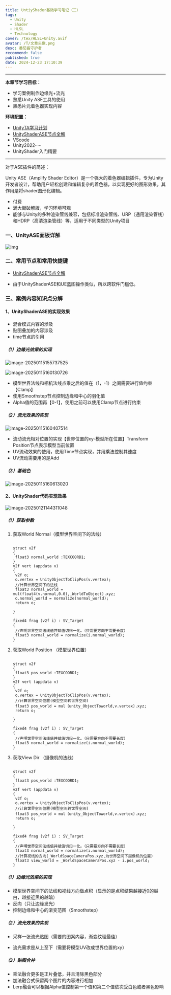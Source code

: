 ```yaml
---
title: UntiyShader基础学习笔记（三）
tags:
  - Unity
  - Shader
  - HLSL
  - Technology
cover: /tex/HLSL+Unity.avif
avatar: /T/文章头像.png
desc: 番茄酱守护者
recommend: false
published: true
date: 2024-12-23 17:10:39
---
```


---

**本章节学习目标：** 

- 学习案例制作边缘光+流光
- 熟悉Unity ASE工具的使用
- 熟悉片元着色器实现内容



**环境配置：**

- [UnityTA学习计划](http://localhost:4000/2024/12/18/%E5%85%B6%E4%BB%96/UnityTA%E5%AD%A6%E4%B9%A0%E8%AE%A1%E5%88%92/)
- [UnityShaderASE节点全解](https://blog.maoxiang.site/2024/12/18/Shader/UnityShaderASE%E8%8A%82%E7%82%B9%E5%85%A8%E8%A7%A3/)
- VScode
- Unity2022·····
- UnityShader入门精要

---

对于ASE插件的简述：

Unity ASE（Amplify Shader Editor）是一个强大的着色器编辑插件，专为Unity开发者设计，帮助用户轻松创建和编辑复杂的着色器，以实现更好的图形效果。其作用是将shader图形化编辑。

- 付费
- 满大街破解版，学习环境可观
- 能够与Unity的多种渲染管线兼容，包括标准渲染管线、URP（通用渲染管线）和HDRP（高清渲染管线）等，适用于不同类型的Unity项目



### 一、UnityASE面板详解

![img](/Blog/posts/2025-1/bdf23e4cd0ab420dd1b3004b37c2e5f8.png)

### 二、常用节点和常用快捷键

- [UnityShaderASE节点全解](https://blog.maoxiang.site/2024/12/18/Shader/UnityShaderASE%E8%8A%82%E7%82%B9%E5%85%A8%E8%A7%A3/)

- 由于UnityShaderASE和UE蓝图操作类似，所以跨软件门槛低。



### 三、案例内容知识点分解

#### 1、UnityShaderASE的实现效果

- 混合模式内容的涉及
- 贴图叠加的内容涉及
- time节点的引用

##### （1）边缘光效果的实现

![image-20250115155737525](/Blog/posts/2025-1/image-20250115155737525.png)

![image-20250115160130726](/Blog/posts/2025-1/image-20250115160130726.png)

- 模型世界法线和相机法线点乘之后的值在（1，-1）之间需要进行值约束【Clamp】
- 使用Smoothstep节点控制边缘和中心的羽化值
- Alpha值的范围再【0-1】，使用之前可以使用Clamp节点进行约束

##### （2）流光效果的实现

![image-20250115160407514](/Blog/posts/2025-1/image-20250115160407514.png)

- 流动流光相对位置的实现【世界位置的xy-模型所在位置】Transform Position节点表示模型当前位置
- UV流动效果的使用，使用Time节点实现，并用乘法控制其速度
- UV流动需要用的是Add

##### （3）基础色

![image-20250115160613020](/Blog/posts/2025-1/image-20250115160613020.png)

#### 2、UnityShader代码实现效果

![image-20250121144311048](/Blog/posts/2025-1/image-20250121144311048.png)

##### （1）获取参数

1. 获取World Normal（模型世界空间下的法线）

   ```hlsl
   
   struct v2f
   {
   	float3 normal_world :TEXCOORD1;
   }
   v2f vert (appdata v)
   {
   	v2f o;
   	o.vertex = UnityObjectToClipPos(v.vertex);
   	//计算世界空间下的法线
   	float3 normal_world = mul(float4(v.normal,0.0),_WorldToObject).xyz;
   	o.normal_world = normalize(normal_world);
   	return o;
   
   }
   
   fixed4 frag (v2f i) : SV_Target
   {
   	//声明世界空间法线值并赋值切归一化。（只需要方向不需要长度）
   	float3 normal_world = normalize(i.normal_world);
   }
   
   ```

   

2. 获取World Position （模型世界位置）

   ```hlsl
   
   struct v2f
   {
   	float3 pos_world :TEXCOORD1;
   }
   v2f vert (appdata v)
   {
   	v2f o;
   	o.vertex = UnityObjectToClipPos(v.vertex);
   	//计算世界空间位置(模型空间转世界空间)
   	float3 pos_world = mul（unity_ObjectToworld,v.vertex).xyz;
   	return o;
   
   }
   
   fixed4 frag (v2f i) : SV_Target
   {
   	//声明世界空间法线值并赋值切归一化。（只需要方向不需要长度）
   	float3 normal_world = normalize(i.normal_world);
   }
   
   ```

   

3. 获取View Dir （摄像机的法线）

   ```hlsl
   
   struct v2f
   {
   	float3 pos_world :TEXCOORD1;
   }
   v2f vert (appdata v)
   {
   	v2f o;
   	o.vertex = UnityObjectToClipPos(v.vertex);
   	//计算世界空间位置(模型空间转世界空间)
   	float3 pos_world = mul（unity_ObjectToworld,v.vertex).xyz;
   	return o;
   
   }
   
   fixed4 frag (v2f i) : SV_Target
   {
   	//声明世界空间法线值并赋值切归一化。（只需要方向不需要长度）
   	float3 normal_world = normalize(i.normal_world);
   	//计算视线的方向(_WorldSpaceCameraPos.xyz,为世界空间下摄像机的位置)
   	float3 view_world = _WorldSpaceCameraPos.xyz - i.pos_world;
   }
   
   ```

   

##### （1）边缘光效果的实现

- 模型世界空间下的法线和视线方向做点积（显示的是点积结果越接近0的越白，越接近黑的越暗）
- 反向（只让边缘发光）
- 控制边缘和中心的渐变范围（Smoothstep）



##### （2）流光效果的实现

- 采样一张流光贴图（需要的图案内容，渐变纹理最佳）

- 流光需求是从上至下（需要将模型UV改成世界位置的xy）

  

##### （3）贴图合并

- 乘法融合更多是正片叠低，并且清除黑色部分
- 加法融合式保留两个图片的内容进行相加
- Lerp融合可以根据Alpha值控制第一个值和第二个值依次受白色或者黑色影响
